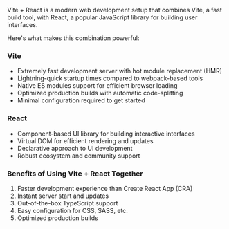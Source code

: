 Vite + React is a modern web development setup that combines Vite, a fast build tool, with React, a popular JavaScript library for building user interfaces.

Here's what makes this combination powerful:

### Vite
- Extremely fast development server with hot module replacement (HMR)
- Lightning-quick startup times compared to webpack-based tools
- Native ES modules support for efficient browser loading
- Optimized production builds with automatic code-splitting
- Minimal configuration required to get started

### React
- Component-based UI library for building interactive interfaces
- Virtual DOM for efficient rendering and updates
- Declarative approach to UI development
- Robust ecosystem and community support

### Benefits of Using Vite + React Together
1. Faster development experience than Create React App (CRA)
2. Instant server start and updates
3. Out-of-the-box TypeScript support
4. Easy configuration for CSS, SASS, etc.
5. Optimized production builds

   

 